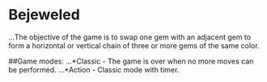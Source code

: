 # Bejeweled
...The objective of the game is to swap one gem with an adjacent gem to form a horizontal or vertical chain of three or more gems of the same color.

##Game modes:
...*Classic - The game is over when no more moves can be performed.
...*Action - Classic mode with timer.

